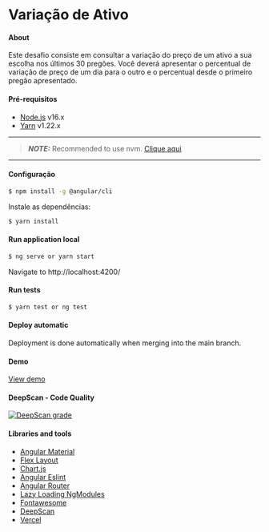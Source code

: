 # Variação de Ativo

#### About

Este desafio consiste em consultar a variação do preço de um ativo a sua escolha nos últimos 30 pregões. Você deverá apresentar o percentual de variação de preço de um dia para o outro e o percentual desde o primeiro pregão apresentado.

#### Pré-requisitos

- [Node.js](https://nodejs.org/en/) v16.x
- [Yarn](https://yarnpkg.com/) v1.22.x

---
> **_NOTE:_**  Recommended to use nvm. [Clique aqui](https://github.com/nvm-sh/nvm)
---

#### Configuração

```bash
$ npm install -g @angular/cli
```

Instale as dependências:
```bash
$ yarn install
```

#### Run application local

```bash
$ ng serve or yarn start
```

Navigate to http://localhost:4200/

#### Run tests

```bash
$ yarn test or ng test
```

#### Deploy automatic

Deployment is done automatically when merging into the main branch.

#### Demo
[View demo](https://variacao-ativo.vercel.app/)

#### DeepScan - Code Quality
[![DeepScan grade](https://deepscan.io/api/teams/20077/projects/23525/branches/715922/badge/grade.svg)](https://deepscan.io/dashboard#view=project&tid=20077&pid=23525&bid=715922)

#### Libraries and tools
* [Angular Material](https://material.angular.io/)
* [Flex Layout](https://github.com/angular/flex-layout)
* [Chart.js](https://www.chartjs.org/)
* [Angular Eslint](https://github.com/angular-eslint/angular-eslint)
* [Angular Router](https://angular.io/guide/router)
* [Lazy Loading NgModules](https://angular.io/guide/lazy-loading-ngmodules)
* [Fontawesome](https://github.com/FortAwesome/angular-fontawesome)
* [DeepScan](https://deepscan.io/)
* [Vercel](https://vercel.com/dashboard)
